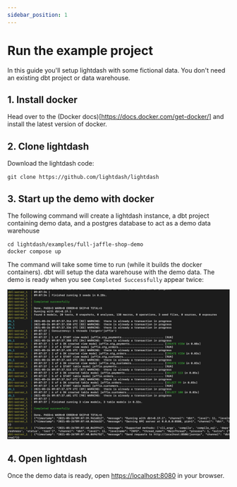 ```yaml
---
sidebar_position: 1
---
```


# Run the example project

In this guide you'll setup lightdash with some fictional data. You don't need an existing dbt project or data warehouse.

## 1. Install docker

Head over to the (Docker docs)[https://docs.docker.com/get-docker/] and install the latest version of docker.

## 2. Clone lightdash

Download the lightdash code:

```shell
git clone https://github.com/lightdash/lightdash
```

## 3. Start up the demo with docker

The following command will create a lightdash instance, a dbt project containing demo data, and a postgres database to act as a demo data warehouse

```shell
cd lightdash/examples/full-jaffle-shop-demo
docker compose up
```

The command will take some time to run (while it builds the docker containers). dbt will setup the data warehouse with the demo data. The demo is ready when you see `Completed Successfully` appear twice:

![screenshot-terminal-demo-ready](assets/screenshot-terminal-demo-ready.png)

## 4. Open lightdash

Once the demo data is ready, open [https://localhost:8080](https://localhost:8080) in your browser.
